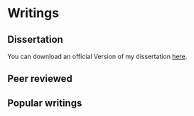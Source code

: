 # Writings

## Dissertation

You can download an official Version of my dissertation [here](./diss).

## Peer reviewed

## Popular writings

